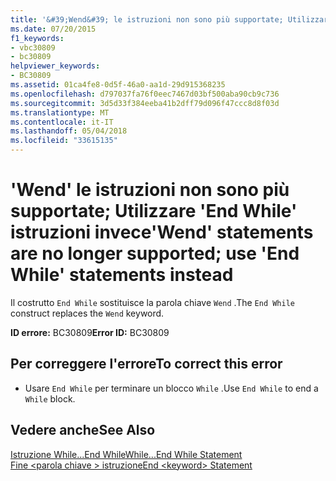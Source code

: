 ```yaml
---
title: '&#39;Wend&#39; le istruzioni non sono più supportate; Utilizzare &#39;End While&#39; istruzioni invece'
ms.date: 07/20/2015
f1_keywords:
- vbc30809
- bc30809
helpviewer_keywords:
- BC30809
ms.assetid: 01ca4fe8-0d5f-46a0-aa1d-29d915368235
ms.openlocfilehash: d797037fa76f0eec7467d03bf500aba90cb9c736
ms.sourcegitcommit: 3d5d33f384eeba41b2dff79d096f47ccc8d8f03d
ms.translationtype: MT
ms.contentlocale: it-IT
ms.lasthandoff: 05/04/2018
ms.locfileid: "33615135"
---
```

# <a name="39wend39-statements-are-no-longer-supported-use-39end-while39-statements-instead"></a><span data-ttu-id="b7701-102">&#39;Wend&#39; le istruzioni non sono più supportate; Utilizzare &#39;End While&#39; istruzioni invece</span><span class="sxs-lookup"><span data-stu-id="b7701-102">&#39;Wend&#39; statements are no longer supported; use &#39;End While&#39; statements instead</span></span>
<span data-ttu-id="b7701-103">Il costrutto `End While` sostituisce la parola chiave `Wend` .</span><span class="sxs-lookup"><span data-stu-id="b7701-103">The `End While` construct replaces the `Wend` keyword.</span></span>  
  
 <span data-ttu-id="b7701-104">**ID errore:** BC30809</span><span class="sxs-lookup"><span data-stu-id="b7701-104">**Error ID:** BC30809</span></span>  
  
## <a name="to-correct-this-error"></a><span data-ttu-id="b7701-105">Per correggere l'errore</span><span class="sxs-lookup"><span data-stu-id="b7701-105">To correct this error</span></span>  
  
-   <span data-ttu-id="b7701-106">Usare `End While` per terminare un blocco `While` .</span><span class="sxs-lookup"><span data-stu-id="b7701-106">Use `End While` to end a `While` block.</span></span>  
  
## <a name="see-also"></a><span data-ttu-id="b7701-107">Vedere anche</span><span class="sxs-lookup"><span data-stu-id="b7701-107">See Also</span></span>  
 [<span data-ttu-id="b7701-108">Istruzione While...End While</span><span class="sxs-lookup"><span data-stu-id="b7701-108">While...End While Statement</span></span>](../../visual-basic/language-reference/statements/while-end-while-statement.md)  
 [<span data-ttu-id="b7701-109">Fine \<parola chiave > istruzione</span><span class="sxs-lookup"><span data-stu-id="b7701-109">End \<keyword> Statement</span></span>](../../visual-basic/language-reference/statements/end-keyword-statement.md)
